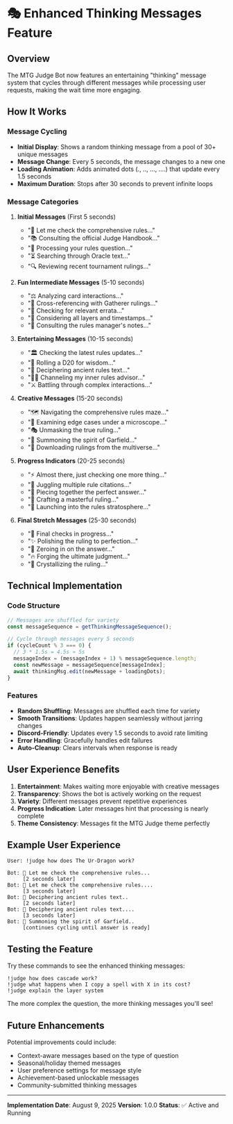 # 🎭 Enhanced Thinking Messages Feature

## Overview

The MTG Judge Bot now features an entertaining "thinking" message system that cycles through different messages while processing user requests, making the wait time more engaging.

## How It Works

### Message Cycling

- **Initial Display**: Shows a random thinking message from a pool of 30+ unique messages
- **Message Change**: Every 5 seconds, the message changes to a new one
- **Loading Animation**: Adds animated dots (., .., ..., ....) that update every 1.5 seconds
- **Maximum Duration**: Stops after 30 seconds to prevent infinite loops

### Message Categories

1. **Initial Messages** (First 5 seconds)

   - "🤔 Let me check the comprehensive rules..."
   - "📚 Consulting the official Judge Handbook..."
   - "🧠 Processing your rules question..."
   - "⏳ Searching through Oracle text..."
   - "🔍 Reviewing recent tournament rulings..."

2. **Fun Intermediate Messages** (5-10 seconds)

   - "⚖️ Analyzing card interactions..."
   - "📖 Cross-referencing with Gatherer rulings..."
   - "🎯 Checking for relevant errata..."
   - "💭 Considering all layers and timestamps..."
   - "🔮 Consulting the rules manager's notes..."

3. **Entertaining Messages** (10-15 seconds)

   - "🏛️ Checking the latest rules updates..."
   - "🎲 Rolling a D20 for wisdom..."
   - "📜 Deciphering ancient rules text..."
   - "🧙‍♂️ Channeling my inner rules advisor..."
   - "⚔️ Battling through complex interactions..."

4. **Creative Messages** (15-20 seconds)

   - "🗺️ Navigating the comprehensive rules maze..."
   - "🔬 Examining edge cases under a microscope..."
   - "🎭 Unmasking the true ruling..."
   - "🌟 Summoning the spirit of Garfield..."
   - "📡 Downloading rulings from the multiverse..."

5. **Progress Indicators** (20-25 seconds)

   - "⚡ Almost there, just checking one more thing..."
   - "🎪 Juggling multiple rule citations..."
   - "🧩 Piecing together the perfect answer..."
   - "🎨 Crafting a masterful ruling..."
   - "🚀 Launching into the rules stratosphere..."

6. **Final Stretch Messages** (25-30 seconds)
   - "🏁 Final checks in progress..."
   - "✨ Polishing the ruling to perfection..."
   - "🎯 Zeroing in on the answer..."
   - "🔥 Forging the ultimate judgment..."
   - "💎 Crystallizing the ruling..."

## Technical Implementation

### Code Structure

```javascript
// Messages are shuffled for variety
const messageSequence = getThinkingMessageSequence();

// Cycle through messages every 5 seconds
if (cycleCount % 3 === 0) {
  // 3 * 1.5s = 4.5s ≈ 5s
  messageIndex = (messageIndex + 1) % messageSequence.length;
  const newMessage = messageSequence[messageIndex];
  await thinkingMsg.edit(newMessage + loadingDots);
}
```

### Features

- **Random Shuffling**: Messages are shuffled each time for variety
- **Smooth Transitions**: Updates happen seamlessly without jarring changes
- **Discord-Friendly**: Updates every 1.5 seconds to avoid rate limiting
- **Error Handling**: Gracefully handles edit failures
- **Auto-Cleanup**: Clears intervals when response is ready

## User Experience Benefits

1. **Entertainment**: Makes waiting more enjoyable with creative messages
2. **Transparency**: Shows the bot is actively working on the request
3. **Variety**: Different messages prevent repetitive experiences
4. **Progress Indication**: Later messages hint that processing is nearly complete
5. **Theme Consistency**: Messages fit the MTG Judge theme perfectly

## Example User Experience

```
User: !judge how does The Ur-Dragon work?

Bot: 🤔 Let me check the comprehensive rules...
     [2 seconds later]
Bot: 🤔 Let me check the comprehensive rules....
     [3 seconds later]
Bot: 📜 Deciphering ancient rules text..
     [2 seconds later]
Bot: 📜 Deciphering ancient rules text....
     [3 seconds later]
Bot: 🌟 Summoning the spirit of Garfield..
     [continues cycling until answer is ready]
```

## Testing the Feature

Try these commands to see the enhanced thinking messages:

```
!judge how does cascade work?
!judge what happens when I copy a spell with X in its cost?
!judge explain the layer system
```

The more complex the question, the more thinking messages you'll see!

## Future Enhancements

Potential improvements could include:

- Context-aware messages based on the type of question
- Seasonal/holiday themed messages
- User preference settings for message style
- Achievement-based unlockable messages
- Community-submitted thinking messages

---

**Implementation Date**: August 9, 2025
**Version**: 1.0.0
**Status**: ✅ Active and Running
